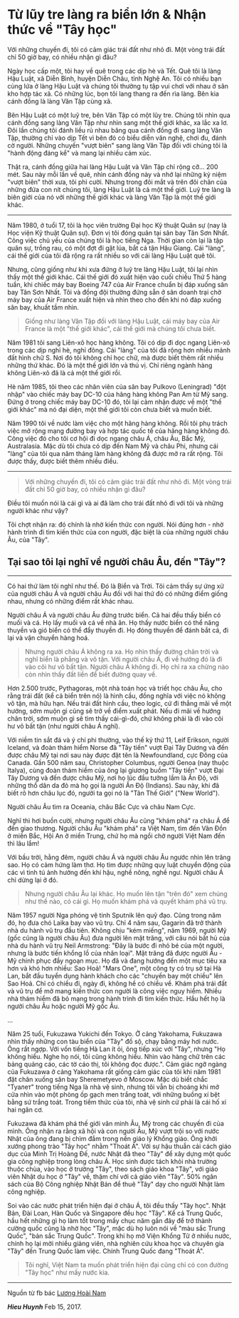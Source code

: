 # Từ lũy tre làng ra biển lớn & Nhận thức về "Tây học" 

Với những chuyến đi, tôi có cảm giác trái đất như nhỏ đi. Một vòng trái đất chỉ 50 giờ bay, có nhiều nhặn gì đâu?

Ngày học cấp một, tôi hay về quê trong các dịp hè và Tết. Quê tôi là làng Hậu Luật, xã Diễn Bình, huyện Diễn Châu, tỉnh Nghệ An. Tôi có nhiều bạn cùng lứa ở làng Hậu Luật và chúng tôi thường tụ tập vui chơi với nhau ở sân kho hợp tác xã. Có những lúc, bọn tôi lang thang ra đến rìa làng. Bên kia cánh đồng là làng Văn Tập cùng xã.

Bên Hậu Luật có một luỹ tre, bên Văn Tập có một lũy tre. Chúng tôi nhìn qua cánh đồng sang làng Văn Tập như nhìn sang một thế giới khác, xa lắc xa lơ. Đôi lần chúng tôi đánh liều rủ nhau băng qua cánh đồng đi sang làng Văn Tập, thường chỉ vào dịp Tết vì bên đó có biểu diễn văn nghệ, chơi đu, đánh cờ người. Những chuyến "vượt biên" sang làng Văn Tập đối với chúng tôi là "hành động đáng kể" và mang lại nhiều cảm xúc.
 
Thật ra, cánh đồng giữa hai làng Hậu Luật và Văn Tập chỉ rộng cỡ... 200 mét. Sau này mỗi lần về quê, nhìn cánh đồng này và nhớ lại những kỷ niệm "vượt biên" thời xưa, tôi phì cười. Nhưng trong đôi mắt và trên đôi chân của những đứa con nít chúng tôi, làng Hậu Luật là cả một thế giới. Luỹ tre làng là biên giới của nó với những thế giới khác và làng Văn Tập là một thế giới khác.
 
---
 
Năm 1980, ở tuổi 17, tôi là học viên trường Đại học Kỹ thuật Quân sự (nay là Học viện Kỹ thuật Quân sự). Đơn vị tôi đóng quân tại sân bay Tân Sơn Nhất. Công việc chủ yếu của chúng tôi là học tiếng Nga. Thời gian còn lại là tập quân sự, trồng rau, có một đợt đi gặt lúa, bắt cá tận Hậu Giang. Cái "làng", cái thế giới của tôi đã rộng ra rất nhiều so với cái làng Hậu Luật quê tôi.
 
Nhưng, cũng giống như khi xưa đứng ở luỹ tre làng Hậu Luật, tôi lại nhìn thấy một thế giới khác. Cái thế giới đó xuất hiện vào cuối chiều Thứ 5 hàng tuần, khi chiếc máy bay Boeing 747 của Air France chuẩn bị đáp xuống sân bay Tân Sơn Nhất. Tôi và đồng đội thường đứng sẵn ở sân doanh trại chờ máy bay của Air France xuất hiện và nhìn theo cho đến khi nó đáp xuống sân bay, khuất tầm nhìn.
 
>Giống như làng Văn Tập đối với làng Hậu Luật, cái máy bay của Air France là một "thế giới khác", cái thế giới mà chúng tôi chưa biết.


Năm 1981 tôi sang Liên-xô học hàng không. Tôi có dịp đi dọc ngang Liên-xô trong các dịp nghỉ hè, nghỉ đông. Cái "làng" của tôi đã rộng hơn nhiều mảnh đất hình chữ S. Nơi đó tôi không chỉ học chữ, mà được biết thêm rất nhiều những thứ khác. Đó là một thế giới lớn và thú vị. Chỉ riêng ngành hàng không Liên-xô đã là cả một thế giới rồi.
 
Hè năm 1985, tôi theo các nhân viên của sân bay Pulkovo (Leningrad) "đột nhập" vào chiếc máy bay DC-10 của hãng hàng không Pan Am từ Mỹ sang. Đứng ở trong chiếc máy bay DC-10 đó, tôi lại cảm nhận được về một "thế giới khác" mà nó đại diện, một thế giới tôi còn chưa biết và muốn biết.
 
Năm 1990 tôi về nước làm việc cho một hãng hàng không. Rồi tôi phụ trách việc mở rộng mạng đường bay và hợp tác quốc tế của hãng hàng không đó. Công việc đó cho tôi cơ hội đi dọc ngang châu Á, châu Âu, Bắc Mỹ, Australasia. Mặc dù tôi chưa có dịp đến Nam Mỹ và châu Phi, nhưng cái "làng" của tôi qua năm tháng làm hàng không đã được mở ra rất rộng. Tôi được thấy, được biết thêm nhiều điều.
 
---
 
> Với những chuyến đi, tôi có cảm giác trái đất như nhỏ đi. Một vòng trái đất chỉ 50 giờ bay, có nhiều nhặn gì đâu?
 
Điều tôi muốn nói là cái gì và ai đã làm cho trái đất nhỏ đi với tôi và những người khác như vậy?
 
Tôi chợt nhận ra: đó chính là nhờ kiến thức con người. Nói đúng hơn - nhờ hành trình đi tìm kiến thức của con người, đặc biệt là của những người châu Âu, của "Tây".

## Tại sao tôi lại nghĩ về người châu Âu, đến "Tây"?
---

Có hai thứ làm tôi nghĩ như thế. Đó là Biển và Trời. Tôi cảm thấy sự ứng xử của người châu Á và người châu Âu đối với hai thứ đó có những điểm giống nhau, nhưng có những điểm rất khác nhau.
 
Người châu Á và người châu Âu đứng trước biển. Cả hai đều thấy biển có muối và cá. Họ lấy muối và cá về nhà ăn. Họ thấy nước biển có thể nâng thuyền và gió biển có thể đẩy thuyền đi. Họ đóng thuyền để đánh bắt cá, đi lại và vận chuyển hàng hoá.
 
>Nhưng người châu Á không ra xa. Họ nhìn thấy đường chân trời và nghĩ biển là phẳng và vô tận. Với người châu Á, đi về hướng đó là đi vào cõi hư vô bất tận. Người châu Á không đi. Họ chỉ ra xa chừng nào còn nhìn thấy đất liền để biết đường quay về.
 
Hơn 2.500 trước, Pythagoras, một nhà toán học và triết học châu Âu, cho rằng trái đất (kể cả biển trên nó) là hình cầu, đồng nghĩa với việc nó không vô tận, mà hữu hạn. Nếu trái đất hình cầu, theo logic, cứ đi thẳng mãi về một hướng, sớm muộn gì cũng sẽ trở về điểm xuất phát. Nếu đi mãi về hướng chân trời, sớm muộn gì sẽ tìm thấy cái-gì-đó, chứ không phải là đi vào cõi hư vô bất tận (như người châu Á nghĩ).
 
Với niềm tin sắt đá và ý chí phi thường, vào thế kỷ thứ 11, Leif Erikson, người Iceland, và đoàn thám hiểm Norse đã "Tây tiến" vượt Đại Tây Dương và đến được châu Mỹ tại nơi sau này được đặt tên là Newfoundland, cực Đông của Canada. Gần 500 năm sau, Christopher Columbus, người Genoa (nay thuộc Italya), cùng đoàn thám hiểm của ông lại giương buồm "Tây tiến" vượt Đại Tây Dương và đến được châu Mỹ, nơi họ lúc đầu tưởng lầm là Ấn Độ, với những thổ dân da đỏ mà họ gọi là người Ấn Độ (Indians). Sau này, khi đã biết rõ hơn châu lục đó, người ta gọi nó là "Tân Thế Giới" ("New World").
 
Người châu Âu tìm ra Oceania, châu Bắc Cực và châu Nam Cực.
 
Nghĩ thì hơi buồn cười, nhưng người châu Âu cũng "khám phá" ra châu Á để đến giao thương. Người châu Âu "khám phá" ra Việt Nam, tìm đến Vân Đồn ở miền Bắc, Hội An ở miền Trung, chứ họ mà ngồi chờ người Việt Nam đến thì lâu lắm!
 
Với bầu trời, hằng đêm, người châu Á và người châu Âu ngước nhìn lên trăng sao. Họ có cảm hứng làm thơ. Họ tìm được những quy luật chuyển động của các vì tinh tú ảnh hưởng đến khí hậu, nghề nông, nghề ngư. Người châu Á chỉ dừng lại ở đó.
 
> Nhưng người châu Âu lại khác. Họ muốn lên tận "trên đó" xem chúng như thế nào, có cái gì. Họ muốn khám phá và quyết khám phá vũ trụ.
 
Năm 1957 người Nga phóng vệ tinh Sputnik lên quỹ đạo. Cũng trong năm đó, họ đưa chó Laika bay vào vũ trụ. Chỉ 4 năm sau, Gagarin đã trở thành nhà du hành vũ trụ đầu tiên. Không chịu "kém miếng", năm 1969, người Mỹ (gốc cũng là người châu Âu) đưa người lên mặt trăng, với câu nói bất hủ của nhà du hành vũ trụ Neil Armstrong: "Đây là bước đi nhỏ bé của một người, nhưng là bước tiến khổng lồ của nhân loại".  Mặt trăng đã được người Âu - Mỹ chinh phục đầy ngoạn mục. Họ đã và đang hướng đến một mục tiêu xa hơn và khó hơn nhiều: Sao Hoả! "Mars One", một công ty có trụ sở tại Hà Lan, bắt đầu tuyển dụng hành khách cho các "chuyến bay một chiều" lên Sao Hoả. Chỉ có chiều đi, ngày đi, không hề có chiều về. Khám phá trái đất và vũ trụ để mở mang kiến thức con người là công việc nguy hiểm. Nhiều nhà thám hiểm đã bỏ mạng trong hành trình đi tìm kiến thức. Hầu hết họ là người châu Âu hoặc người Mỹ gốc Âu.
 
...
 
Năm 25 tuổi, Fukuzawa Yukichi đến Tokyo. Ở cảng Yakohama, Fukuzawa nhìn thấy những con tàu biển của "Tây" đồ sộ, chạy bằng máy hơi nước. Ông rất ngợp. Với vốn tiếng Hà Lan ít ỏi, ông tiếp xúc với "Tây", nhưng "Họ không hiểu. Nghe họ nói, tôi cũng không hiểu. Nhìn vào hàng chữ trên các bảng quảng cáo, các tờ cáo thị, tôi không đọc được.". Cảm giác ngỡ ngàng của Fukuzawa ở cảng Yakohama rất giống cảm giác của tôi khi năm 1981 đặt chân xuống sân bay Sheremetyevo ở Moscow. Mặc dù biết chắc "Туалет" trong tiếng Nga là nhà vệ sinh, nhưng tôi vẫn bị choáng khi mở cửa nhìn vào một phòng ốp gạch men trắng toát, với những buồng xí bệt bằng sứ trắng toát. Trong tiềm thức của tôi, nhà vệ sinh cứ phải là cái hố xí hai ngăn cơ.
 
Fukuzawa đã khám phá thế giới văn minh Âu, Mỹ trong các chuyến đi của mình. Ông nhận ra rằng xã hội và con người Âu, Mỹ vượt trội so với nước Nhật của ông đang bị chìm đắm trong nền giáo lý Khổng giáo. Ông khởi xướng phong trào "Tây học" nhằm "Thoát Á". Với sự hậu thuẫn cải cách giáo dục của Minh Trị Hoàng Đế, nước Nhật đã theo "Tây" để xây dựng một quốc gia công nghiệp trong lòng châu Á. Học sinh được tách khỏi nhà trường thuộc chùa, vào học ở trường "Tây", theo sách giáo khoa "Tây", với giáo viên Nhật du học ở "Tây" về, thậm chí với cả giáo viên "Tây". 50% ngân sách của Bộ Công nghiệp Nhật Bản để thuê "Tây" dạy cho người Nhật làm công nghiệp.
 
Soi vào các nước phát triển hiện đại ở châu Á, tôi đều thấy "Tây học". Nhật Bản, Đài Loan, Hàn Quốc và Singapore đều học "Tây". Kể cả Trung Quốc, hầu hết những gì họ làm tốt trong mấy chục năm gần đây để trở thành cường quốc cũng là nhờ học "Tây", mặc dù họ luôn nói về "màu sắc Trung Quốc", "bản sắc Trung Quốc". Trong khi họ mở Viện Khổng Tử ở nhiều nước, chính họ lại mời nhiều giảng viên, nhà nghiên cứu khoa học và chuyên gia "Tây" đến Trung Quốc làm việc. Chính Trung Quốc đang "Thoát Á".
 
>Tôi nghĩ, Việt Nam ta muốn phát triển hiện đại cũng chỉ có con đường "Tây học" như mấy nước kia.

---
Nguồn từ fb bác [Lương Hoài Nam](https://www.facebook.com/notes/luong-hoai-nam/t%E1%BB%AB-l%C5%A9y-tre-l%C3%A0ng-ra-bi%E1%BB%83n-l%E1%BB%9Bn-nh%E1%BA%ADn-th%E1%BB%A9c-v%E1%BB%81-t%C3%A2y-h%E1%BB%8Dc/10203309876335490)


***Hieu Huynh*** Feb 15, 2017.